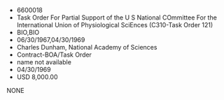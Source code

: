 * 6600018
* Task Order For Partial Support of the U S         National COmmittee For the International Union    of Physiological SciEnces (C310-Task              Order 121)
* BIO,BIO
* 06/30/1967,04/30/1969
* Charles Dunham, National Academy of Sciences
* Contract-BOA/Task Order
*   name not available
* 04/30/1969
* USD 8,000.00

NONE